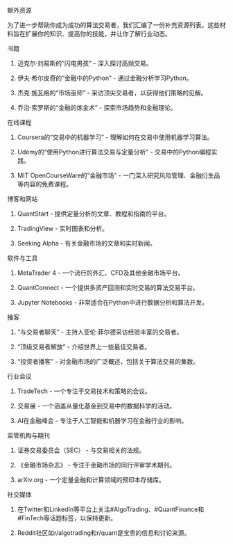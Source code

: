 额外资源

为了进一步帮助你成为成功的算法交易者，我们汇编了一份补充资源列表。这些材料旨在扩展你的知识、提高你的技能，并让你了解行业动态。

书籍

1.  迈克尔·刘易斯的“闪电男孩” - 深入探讨高频交易。

1.  伊夫·希尔皮奇的“金融中的Python” - 通过金融分析学习Python。

1.  杰克·施瓦格的“市场巫师” - 采访顶尖交易者，以获得他们策略的见解。

1.  乔治·索罗斯的“金融的炼金术” - 探索市场趋势和金融理论。

在线课程

1.  Coursera的“交易中的机器学习” - 理解如何在交易中使用机器学习算法。

1.  Udemy的“使用Python进行算法交易与定量分析” - 交易中的Python编程实践。

1.  MIT OpenCourseWare的“金融市场” - 一门深入研究风险管理、金融衍生品等内容的免费课程。

博客和网站

1.  QuantStart - 提供定量分析的文章、教程和指南的平台。

1.  TradingView - 实时图表和分析。

1.  Seeking Alpha - 有关金融市场的文章和实时新闻。

软件与工具

1.  MetaTrader 4 - 一个流行的外汇、CFD及其他金融市场平台。

1.  QuantConnect - 一个提供多资产回测和实时交易的算法交易平台。

1.  Jupyter Notebooks - 非常适合在Python中进行数据分析和算法开发。

播客

1.  “与交易者聊天” - 主持人亚伦·菲尔德采访经验丰富的交易者。

1.  “顶级交易者解放” - 介绍世界上一些最佳交易者。

1.  “投资者播客” - 对金融市场的广泛概述，包括关于算法交易的集数。

行业会议

1.  TradeTech - 一个专注于交易技术和策略的会议。

1.  交易展 - 一个涵盖从量化基金到交易中的数据科学的活动。

1.  AI在金融峰会 - 专注于人工智能和机器学习在金融行业的影响。

监管机构与期刊

1.  证券交易委员会（SEC） - 与交易相关的法规。

1.  《金融市场杂志》 - 专注于金融市场的同行评审学术期刊。

1.  arXiv.org - 一个定量金融和计算领域的预印本存储库。

社交媒体

1.  在Twitter和LinkedIn等平台上关注#AlgoTrading、#QuantFinance和#FinTech等话题标签，以保持更新。

1.  Reddit社区如r/algotrading和r/quant是宝贵的信息和讨论来源。

